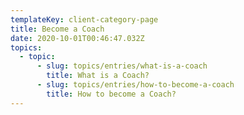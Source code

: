 ```yaml
---
templateKey: client-category-page
title: Become a Coach
date: 2020-10-01T00:46:47.032Z
topics:
  - topic:
      - slug: topics/entries/what-is-a-coach
        title: What is a Coach?
      - slug: topics/entries/how-to-become-a-coach
        title: How to become a Coach?
---
```


